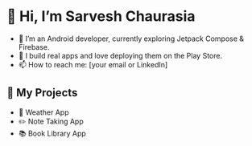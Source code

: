 # 👋 Hi, I’m Sarvesh Chaurasia

- 🌱 I’m an Android developer, currently exploring Jetpack Compose & Firebase.
- 🚀 I build real apps and love deploying them on the Play Store.
- 📫 How to reach me: [your email or LinkedIn]

## 📌 My Projects
- 📱 Weather App
- ✏️ Note Taking App
- 📚 Book Library App

<!-- You can add GitHub stats, pinned repos, or visitor badges too! -->
